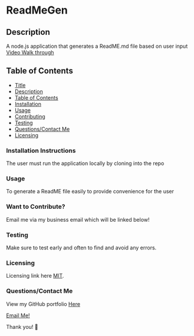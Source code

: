 

# ReadMeGen

## Description
A node.js application that generates a ReadME.md file based on user input
[Video Walk through](https://youtu.be/o5V20Mx1deY)

## Table of Contents
* [Title](#title)
* [Description](#description)
* [Table of Contents](#table-of-contents)
* [Installation](#installation-instructions)
* [Usage](#usage)
* [Contributing](#want-to-contribute?)
* [Testing](#Testing)
* [Questions/Contact Me](#questions/contact-me)
* [Licensing](#licensing)

### Installation Instructions
The user must run the application locally by cloning into the repo

### Usage
To generate a ReadME file easily to provide convenience for the user

### Want to Contribute? 
Email me via my business email which will be linked below!

### Testing
Make sure to test early and often to find and avoid any errors.

### Licensing

Licensing link here [MIT](https://choosealicense.com/licenses/MIT).

### Questions/Contact Me
View my GitHub portfolio [Here](https://github.com/BreadBooks)

[Email Me!](mailto:brett.boggs5104@gmail.com)

Thank you! :cherry_blossom:

